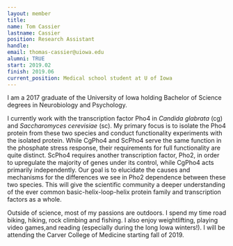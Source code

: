 ```yaml
---
layout: member
title:
name: Tom Cassier
lastname: Cassier
position: Research Assistant
handle:
email: thomas-cassier@uiowa.edu
alumni: TRUE
start: 2019.02
finish: 2019.06
current_position: Medical school student at U of Iowa
---
```


I am a 2017 graduate of the University of Iowa holding Bachelor of Science degrees in Neurobiology and Psychology.

I currently work with the transcription factor Pho4 in _Candida glabrata_ (cg) and _Saccharomyces cerevisiae_ (sc). My primary focus is to isolate the Pho4 protein from these two species and conduct functionality experiments with the isolated protein. While CgPho4 and ScPho4 serve the same function in the phosphate stress response, their requirements for full functionality are quite distinct. ScPho4 requires another transcription factor, Pho2, in order to upregulate the majority of genes under its control, while CgPho4 acts primarily independently. Our goal is to elucidate the causes and mechanisms for the differences we see in Pho2 dependence between these two species. This will give the scientific community a deeper understanding of the ever common basic-helix-loop-helix protein family and transcription factors as a whole.

Outside of science, most of my passions are outdoors. I spend my time road biking, hiking, rock climbing and fishing. I also enjoy weightlifting, playing video games,and reading (especially during the long Iowa winters!). I will be attending the Carver College of Medicine starting fall of 2019.
